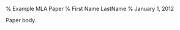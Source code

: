 % Example MLA Paper
% First Name LastName
% January 1, 2012
<!-- Class Name -->
<!-- Professor -->

Paper body.
